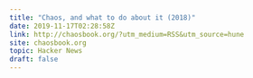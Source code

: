```yaml
---
title: "Chaos, and what to do about it (2018)"
date: 2019-11-17T02:28:58Z
link: http://chaosbook.org/?utm_medium=RSS&utm_source=hune
site: chaosbook.org
topic: Hacker News
draft: false
---
```

